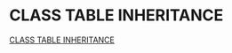 
CLASS TABLE INHERITANCE
================================



[CLASS TABLE INHERITANCE](https://www.safaribooksonline.com/library/view/Patterns+of+Enterprise+Application+Architecture/0321127420/ch12.html#ch12lev1sec9)